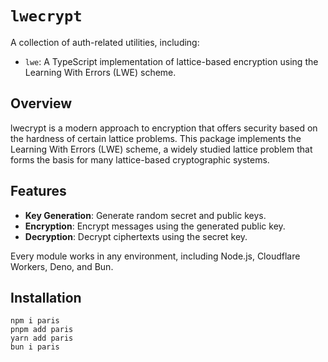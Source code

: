 # `lwecrypt`

A collection of auth-related utilities, including:

- `lwe`: A TypeScript implementation of lattice-based encryption using the Learning With Errors (LWE) scheme.

## Overview
lwecrypt is a modern approach to encryption that offers security based on the hardness of certain lattice problems. This package implements the Learning With Errors (LWE) scheme, a widely studied lattice problem that forms the basis for many lattice-based cryptographic systems.

## Features

- **Key Generation**: Generate random secret and public keys.
- **Encryption**: Encrypt messages using the generated public key.
- **Decryption**: Decrypt ciphertexts using the secret key.

Every module works in any environment, including Node.js, Cloudflare Workers, Deno, and Bun.


## Installation

```
npm i paris
pnpm add paris
yarn add paris
bun i paris
```
